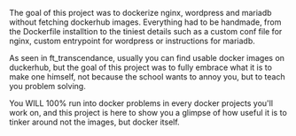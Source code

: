 The goal of this project was to dockerize nginx, wordpress and mariadb without fetching dockerhub images.
Everything had to be handmade, from the Dockerfile installtion to the tiniest details such as a custom conf file for nginx, custom entrypoint for wordpress or instructions for mariadb.

As seen in ft_transcendance, usually you can find usable docker images on duckerhub, but the goal of this project was to fully embrace what it is to make one himself,
not because the school wants to annoy you, but to teach you problem solving.

You WILL 100% run into docker problems in every docker projects you'll work on, and this project is here to show you a glimpse of how useful it is to tinker around not the images,
but docker itself.
